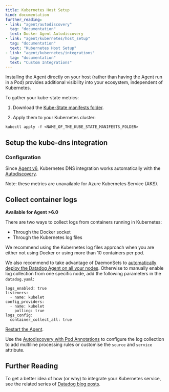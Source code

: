 ```yaml
---
title: Kubernetes Host Setup
kind: documentation
further_reading:
- link: "agent/autodiscovery"
  tag: "documentation"
  text: Docker Agent Autodiscovery
- link: "agent/kubernetes/host_setup"
  tag: "documentation"
  text: "Kubernetes Host Setup"
- link: "agent/kubernetes/integrations"
  tag: "documentation"
  text: "Custom Integrations"
---
```


Installing the Agent directly on your host (rather than having the Agent run in a Pod) provides additional visibility into your ecosystem, independent of Kubernetes.

To gather your kube-state metrics:

1. Download the [Kube-State manifests folder][1].

2. Apply them to your Kubernetes cluster:
  ```
  kubectl apply -f <NAME_OF_THE_KUBE_STATE_MANIFESTS_FOLDER>
  ```

## Setup the kube-dns integration
### Configuration

Since [Agent v6][2], Kubernetes DNS integration works automatically with the [Autodiscovery][3].

Note: these metrics are unavailable for Azure Kubernetes Service (AKS). 

## Collect container logs

**Available for Agent >6.0**

There are two ways to collect logs from containers running in Kubernetes:

- Through the Docker socket
- Through the Kubernetes log files 

We recommend using the Kubernetes log files approach when you are either not using Docker or using more than 10 containers per pod.

We also recommend to take advantage of DaemonSets to [automatically deploy the Datadog Agent on all your nodes][4]. 
Otherwise to manually enable log collection from one specific node, add the following parameters in the `datadog.yaml`:

```
logs_enabled: true
listeners:
  - name: kubelet
config_providers:
  - name: kubelet
    polling: true
logs_config:
  container_collect_all: true
```

[Restart the Agent][7].

Use the [Autodiscovery with Pod Annotations][8] to configure the log collection to add multiline processing rules or customise the `source` and `service` attribute.

## Further Reading
To get a better idea of how (or why) to integrate your Kubernetes service, see the related series of [Datadog blog posts][6].

[1]: https://github.com/kubernetes/kube-state-metrics/tree/master/kubernetes
[2]: /agent
[3]: /agent/autodiscovery
[4]: https://app.datadoghq.com/account/settings#agent/kubernetes
[5]: https://docs.datadoghq.com/agent/basic_agent_usage/kubernetes/#log-collection-setup
[6]: https://www.datadoghq.com/blog/monitoring-kubernetes-era
[7]: https://docs.datadoghq.com/agent/guide/agent-commands/?tab=agentv6#start-stop-and-restart-the-agent
[8]: https://docs.datadoghq.com/agent/autodiscovery/?tab=kubernetes#setting-up-check-templates
